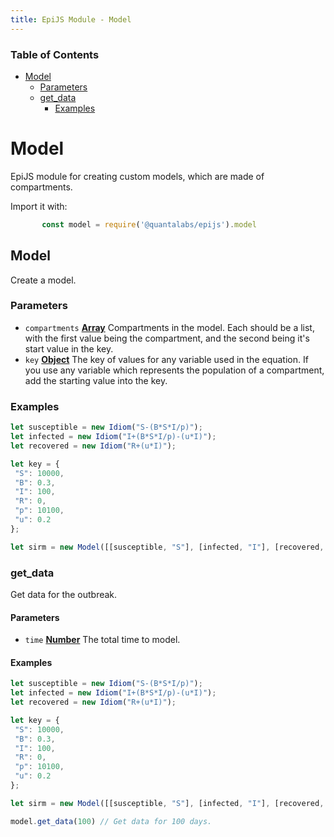 ```yaml
---
title: EpiJS Module - Model
---
```

<!-- Generated by documentation.js. Update this documentation by updating the source code. -->

### Table of Contents

*   [Model][1]
    *   [Parameters][2]
    *   [get_data][3]
        *   [Examples][11]

# Model

EpiJS module for creating custom models, which are made of compartments.

Import it with:
```javascript
       const model = require('@quantalabs/epijs').model
```
## Model

Create a model.

### Parameters

*   `compartments` **[Array][13]** Compartments in the model. Each should be a list, with the first value being the compartment, and the second being it's start value in the key.
*   `key` **[Object][14]** The key of values for any variable used in the equation. If you use any variable which represents the population of a compartment, add the starting value into the key.

### Examples

```javascript
let susceptible = new Idiom("S-(B*S*I/p)");
let infected = new Idiom("I+(B*S*I/p)-(u*I)");
let recovered = new Idiom("R+(u*I)");

let key = {
 "S": 10000,
 "B": 0.3,
 "I": 100,
 "R": 0,
 "p": 10100,
 "u": 0.2
};

let sirm = new Model([[susceptible, "S"], [infected, "I"], [recovered, "R"]], key)
```

### get_data

Get data for the outbreak.

#### Parameters

*   `time` **[Number][12]** The total time to model.

#### Examples

```javascript
let susceptible = new Idiom("S-(B*S*I/p)");
let infected = new Idiom("I+(B*S*I/p)-(u*I)");
let recovered = new Idiom("R+(u*I)");

let key = {
 "S": 10000,
 "B": 0.3,
 "I": 100,
 "R": 0,
 "p": 10100,
 "u": 0.2
};

let sirm = new Model([[susceptible, "S"], [infected, "I"], [recovered, "R"]], key)

model.get_data(100) // Get data for 100 days.
```

[1]: #model-2

[2]: #parameters

[3]: #get-data

[4]: #parameters-1

[5]: #examples

[6]: #model-1

[7]: #parameters-2

[8]: #examples-1

[9]: #get_data-1

[10]: #parameters-3

[11]: #examples-2

[12]: https://developer.mozilla.org/docs/Web/JavaScript/Reference/Global_Objects/Number

[13]: https://developer.mozilla.org/docs/Web/JavaScript/Reference/Global_Objects/Array

[14]: https://developer.mozilla.org/docs/Web/JavaScript/Reference/Global_Objects/Object
